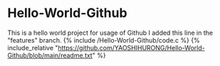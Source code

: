 # Hello-World-Github
This is a hello world project for usage of Github
I added this line in the "features" branch.
{% include /Hello-World-Github/code.c %}
{% include_relative "https://github.com/YAOSHIHURONG/Hello-World-Github/blob/main/readme.txt" %}
